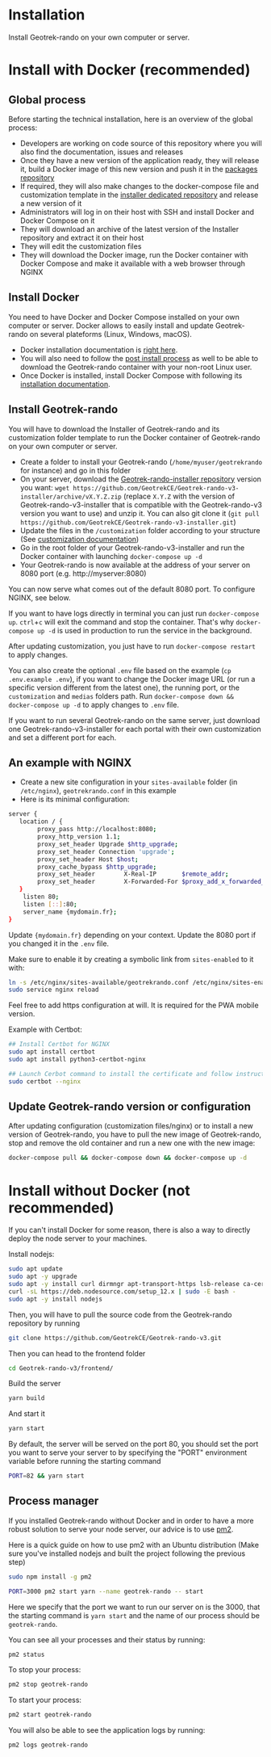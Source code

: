 # Installation

Install Geotrek-rando on your own computer or server.

# Install with Docker (recommended)

## Global process

Before starting the technical installation, here is an overview of the global process:
- Developers are working on code source of this repository where you will also find the documentation, issues and releases
- Once they have a new version of the application ready, they will release it, build a Docker image of this new version and push it in the [packages repository](https://github.com/orgs/GeotrekCE/packages/container/package/geotrek-rando-v3%2Fgeotrek-rando)
- If required, they will also make changes to the docker-compose file and customization template in the [installer dedicated repository](https://github.com/GeotrekCE/Geotrek-rando-v3-installer) and release a new version of it
- Administrators will log in on their host with SSH and install Docker and Docker Compose on it
- They will download an archive of the latest version of the Installer repository and extract it on their host
- They will edit the customization files
- They will download the Docker image, run the Docker container with Docker Compose and make it available with a web browser through NGINX

## Install Docker

You need to have Docker and Docker Compose installed on your own computer or server. Docker allows to easily install and update Geotrek-rando on several plateforms (Linux, Windows, macOS).

- Docker installation documentation is [right here](https://docs.docker.com/engine/install/).
- You will also need to follow the [post install process](https://docs.docker.com/engine/install/linux-postinstall/) as well to be able to download the Geotrek-rando container with your non-root Linux user.
- Once Docker is installed, install Docker Compose with following its [installation documentation](https://docs.docker.com/compose/install/).

## Install Geotrek-rando

You will have to download the Installer of Geotrek-rando and its customization folder template to run the Docker container of Geotrek-rando on your own computer or server.

- Create a folder to install your Geotrek-rando (`/home/myuser/geotrekrando` for instance) and go in this folder
- On your server, download the [Geotrek-rando-installer repository](https://github.com/GeotrekCE/Geotrek-rando-v3-installer) version you want: `wget https://github.com/GeotrekCE/Geotrek-rando-v3-installer/archive/vX.Y.Z.zip` (replace `X.Y.Z` with the version of Geotrek-rando-v3-installer that is compatible with the Geotrek-rando-v3 version you want to use) and unzip it. You can also git clone it (`git pull https://github.com/GeotrekCE/Geotrek-rando-v3-installer.git`)
- Update the files in the `/customization` folder according to your structure (See [customization documentation](customization.md))
- Go in the root folder of your Geotrek-rando-v3-installer and run the Docker container with launching `docker-compose up -d`
- Your Geotrek-rando is now available at the address of your server on 8080 port (e.g. http://myserver:8080)

You can now serve what comes out of the default 8080 port. To configure NGINX, see below.

If you want to have logs directly in terminal you can just run `docker-compose up`. `ctrl`+`c` will exit the command and stop the container. That's why `docker-compose up -d` is used in production to run the service in the background.

After updating customization, you just have to run `docker-compose restart` to apply changes.

You can also create the optional `.env` file based on the example (`cp .env.example .env`), if you want to change the Docker image URL (or run a specific version different from the latest one), the running port, or the `customization` and `medias` folders path. Run `docker-compose down && docker-compose up -d` to apply changes to `.env` file.

If you want to run several Geotrek-rando on the same server, just download one Geotrek-rando-v3-installer for each portal with their own customization and set a different port for each.

## An example with NGINX

- Create a new site configuration in your `sites-available` folder (in `/etc/nginx`), `geotrekrando.conf` in this example
- Here is its minimal configuration:

```bash
server {
   location / {
        proxy_pass http://localhost:8080;
        proxy_http_version 1.1;
        proxy_set_header Upgrade $http_upgrade;
        proxy_set_header Connection 'upgrade';
        proxy_set_header Host $host;
        proxy_cache_bypass $http_upgrade;
        proxy_set_header        X-Real-IP       $remote_addr;
        proxy_set_header        X-Forwarded-For $proxy_add_x_forwarded_for;
   }
    listen 80;
    listen [::]:80;
    server_name {mydomain.fr};
}
```

Update `{mydomain.fr}` depending on your context. Update the 8080 port if you changed it in the `.env` file.

Make sure to enable it by creating a symbolic link from `sites-enabled` to it with:

```bash
ln -s /etc/nginx/sites-available/geotrekrando.conf /etc/nginx/sites-enabled/
sudo service nginx reload
```

Feel free to add https configuration at will. It is required for the PWA mobile version.

Example with Certbot:

```bash
## Install Certbot for NGINX
sudo apt install certbot
sudo apt install python3-certbot-nginx

## Launch Cerbot command to install the certificate and follow instructions
sudo certbot --nginx
```

## Update Geotrek-rando version or configuration

After updating configuration (customization files/nginx) or to install a new version of Geotrek-rando, you have to pull the new image of Geotrek-rando, stop and remove the old container and run a new one with the new image:

```sh
docker-compose pull && docker-compose down && docker-compose up -d
```

# Install without Docker (not recommended)

If you can't install Docker for some reason, there is also a way to directly deploy the node server to your machines.

Install nodejs:

```sh
sudo apt update
sudo apt -y upgrade
sudo apt -y install curl dirmngr apt-transport-https lsb-release ca-certificates
curl -sL https://deb.nodesource.com/setup_12.x | sudo -E bash -
sudo apt -y install nodejs
```

Then, you will have to pull the source code from the Geotrek-rando repository by running

```sh
git clone https://github.com/GeotrekCE/Geotrek-rando-v3.git
```

Then you can head to the frontend folder

```sh
cd Geotrek-rando-v3/frontend/
```

Build the server

```sh
yarn build
```

And start it

```sh
yarn start
```

By default, the server will be served on the port 80, you should set the port you want to serve your server to by specifying the "PORT" environment variable before running the starting command

```sh
PORT=82 && yarn start
```

## Process manager

If you installed Geotrek-rando without Docker and in order to have a more robust solution to serve your node server, our advice is to use [pm2](https://pm2.keymetrics.io/).

Here is a quick guide on how to use pm2 with an Ubuntu distribution (Make sure you've installed nodejs and built the project following the previous step)

```sh
sudo npm install -g pm2
```

```sh
PORT=3000 pm2 start yarn --name geotrek-rando -- start
```

Here we specify that the port we want to run our server on is the 3000, that the starting command is `yarn start` and the name of our process should be `geotrek-rando`.

You can see all your processes and their status by running:

```sh
pm2 status
```

To stop your process:

```sh
pm2 stop geotrek-rando
```

To start your process:

```sh
pm2 start geotrek-rando
```

You will also be able to see the application logs by running:

```sh
pm2 logs geotrek-rando
```
